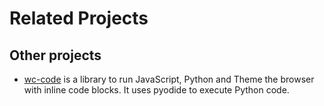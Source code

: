 # Related Projects


## Other projects

- [wc-code](https://github.com/vanillawc/wc-code) is a library to run
  JavaScript, Python and Theme the browser with inline code blocks.
  It uses pyodide to execute Python code.
